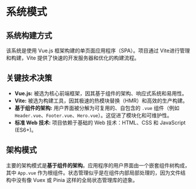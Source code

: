 # 系统模式

## 系统构建方式
该系统是使用 Vue.js 框架构建的单页面应用程序（SPA）。项目通过 Vite进行管理和构建，Vite 提供了快速的开发服务器和优化的构建流程。

## 关键技术决策
- **Vue.js:** 被选为核心前端框架，因其基于组件的架构、响应式系统和易用性。
- **Vite:** 被选为构建工具，因其极速的热模块替换（HMR）和高效的生产构建。
- **基于组件的架构:** 用户界面被分解为可复用的、自包含的 `.vue` 组件（例如 `Header.vue`、`Footer.vue`、`Hero.vue`）。这促进了模块化和可维护性。
- **标准 Web 技术:** 项目依赖于基础的 Web 技术：HTML、CSS 和 JavaScript (ES6+)。

## 架构模式
主要的架构模式是**基于组件的架构**。应用程序的用户界面由一个嵌套组件树构成，其中 `App.vue` 作为根组件。状态管理似乎是在组件内部局部处理的，因为文件结构中没有像 Vuex 或 Pinia 这样的全局状态管理库的迹象。
